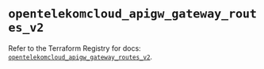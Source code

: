 # `opentelekomcloud_apigw_gateway_routes_v2`

Refer to the Terraform Registry for docs: [`opentelekomcloud_apigw_gateway_routes_v2`](https://registry.terraform.io/providers/opentelekomcloud/opentelekomcloud/1.36.29/docs/resources/apigw_gateway_routes_v2).
